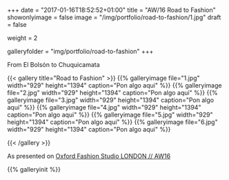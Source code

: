 +++
date = "2017-01-16T18:52:52+01:00"
title = "AW/16 Road to Fashion"
showonlyimage = false
image = "/img/portfolio/road-to-fashion/1.jpg"
draft = false

weight = 2

galleryfolder = "img/portfolio/road-to-fashion"
+++

<!-- <a data-pin-do="embedPin" href="https://uk.pinterest.com/pin/456130268490635745/"></a> -->

From El Bolsón to Chuquicamata

<!--more-->

{{< gallery title="Road to Fashion" >}}
  {{% galleryimage file="1.jpg" width="929" height="1394" caption="Pon algo aqui" %}}
  {{% galleryimage file="2.jpg" width="929" height="1394" caption="Pon algo aqui" %}}
  {{% galleryimage file="3.jpg" width="929" height="1394" caption="Pon algo aqui" %}}
  {{% galleryimage file="4.jpg" width="929" height="1394" caption="Pon algo aqui" %}}
  {{% galleryimage file="5.jpg" width="929" height="1394" caption="Pon algo aqui" %}}
  {{% galleryimage file="6.jpg" width="929" height="1394" caption="Pon algo aqui" %}}

{{< /gallery >}}


As presented on <a href="http://www.oxfordfashionstudio.com/previous-shows/london-aw16/">Oxford Fashion Studio LONDON // AW16</a>

{{% galleryinit %}}
